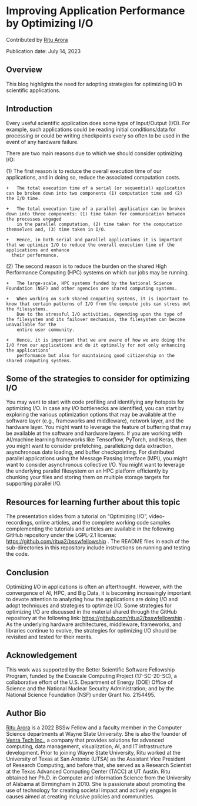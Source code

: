 # Improving Application Performance by Optimizing I/O

Contributed by [Ritu Arora](https://www.linkedin.com/in/ritu-a-59b58ab/)

Publication date: July 14, 2023

## Overview
This blog highlights the need for adopting strategies for optimizing I/O in scientific applications.

## Introduction
Every useful scientific application does some type of Input/Output (I/O). For example, such applications could be reading initial conditions/data for processing or could be writing checkpoints every so often to be used in the event of any hardware failure.

There are two main reasons due to which we should consider optimizing I/O: 

(1)	The first reason is to reduce the overall execution time of our applications, and in doing so, reduce the associated computation costs.

    +	The total execution time of a serial (or sequential) application can be broken down into two components (1) computation time and (2) the I/O time. 
    
    +	The total execution time of a parallel application can be broken down into three components: (1) time taken for communication between the processes engaged 
        in the parallel computation, (2) time taken for the computation themselves and, (3) time taken in I/O. 
        
    +	Hence, in both serial and parallel applications it is important that we optimize I/O to reduce the overall execution time of the applications and enhance 
      their performance. 

(2)	The second reason is to reduce the burden on the shared High Performance Computing (HPC) systems on which our jobs may be running.

    +	The large-scale, HPC systems funded by the National Science Foundation (NSF) and other agencies are shared computing systems. 
    
    +	When working on such shared computing systems, it is important to know that certain patterns of I/O from the compute jobs can stress out the filesystems. 
        Due to the stressful I/O activities, depending upon the type of the filesystem and its failover mechanism, the filesystem can become unavailable for the 
        entire user community. 
        
    +	Hence, it is important that we are aware of how we are doing the I/O from our applications and do it optimally for not only enhancing the applications’ 
        performance but also for maintaining good citizenship on the shared computing systems.

## Some of the strategies to consider for optimizing I/O
You may want to start with code profiling and identifying any hotspots for optimizing I/O. In case any I/O bottlenecks are identified, you can start by exploring the various optimization options that may be available at the software layer (e.g., frameworks and middleware), network layer, and the hardware layer. You might want to leverage the feature of buffering that may be available at the software and hardware layers. If you are working with AI/machine learning frameworks like Tensorflow, PyTorch, and Keras, then you might want to consider prefetching, parallelizing data extraction, asynchronous data loading, and buffer checkpointing. For distributed parallel applications using the Message Passing Interface (MPI), you might want to consider asynchronous collective I/O. You might want to leverage the underlying parallel filesystem on an HPC platform efficiently by chunking your files and storing them on multiple storage targets for supporting parallel I/O.

## Resources for learning further about this topic
The presentation slides from a tutorial on “Optimizing I/O”, video-recordings, online articles, and the complete working code samples complementing the tutorials and articles are available in the following GitHub repository under the LGPL-2.1 license: https://github.com/ritua2/bsswfellowship . The README files in each of the sub-directories in this repository include instructions on running and testing the code.

## Conclusion
Optimizing I/O in applications is often an afterthought. However, with the convergence of AI, HPC, and Big Data, it is becoming increasingly important to devote attention to analyzing how the applications are doing I/O and adopt techniques and strategies to optimize I/O. Some strategies for optimizing I/O are discussed in the material shared through the GitHub repository at the following link: https://github.com/ritua2/bsswfellowship . As the underlying hardware architectures, middleware, frameworks, and libraries continue to evolve, the strategies for optimizing I/O should be revisited and tested for their merits.

## Acknowledgement
This work was supported by the Better Scientific Software Fellowship Program, funded by the Exascale Computing Project (17-SC-20-SC), a collaborative effort of the U.S. Department of Energy (DOE) Office of Science and the National Nuclear Security Administration; and by the National Science Foundation (NSF) under Grant No. 2154495.

## Author Bio
[Ritu Arora](https://www.linkedin.com/in/ritu-a-59b58ab/) is a 2022 BSSw Fellow and a faculty member in the Computer Science departments at Wayne State University. She is also the founder of [Venra Tech Inc.](https://www.venratech.com/), a company that provides solutions for advanced computing, data management, visualization, AI, and IT infrastructure development. Prior to joining Wayne State University, Ritu worked at the University of Texas at San Antonio (UTSA) as the Assistant Vice President of Research Computing, and before that, she served as a Research Scientist at the Texas Advanced Computing Center (TACC) at UT Austin. Ritu obtained her Ph.D. in Computer and Information Science from the University of Alabama at Birmingham in 2010. She is passionate about promoting the use of technology for creating societal impact and actively engages in causes aimed at creating inclusive policies and communities.
